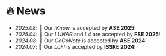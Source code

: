 # 🔥 News
- *2025.08*: 🎉 Our *iKnow* is accepted by **ASE 2025**!
- *2025.04*: 🎉 Our *LUNAR* and *L4* are accepted by **FSE 2025**!
- *2024.08*: 🎉 Our *CoCoNote* is accepted by **ASE 2024**!
- *2024.07*: 🎉 Our *LoFI* is accepted by **ISSRE 2024**!
